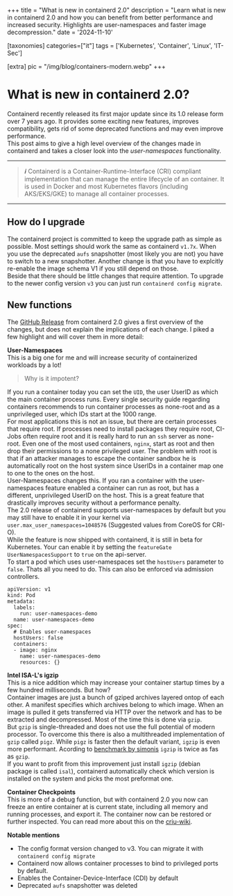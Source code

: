 +++
title = "What is new in containerd 2.0"
description = "Learn what is new in containerd 2.0 and how you can benefit from better performance and increased security. Highlights are user-namespaces and faster image decompression."
date = '2024-11-10'

[taxonomies]
categories=["it"]
tags = ['Kubernetes', 'Container', 'Linux', 'IT-Sec']

[extra]
pic = "/img/blog/containers-modern.webp"
+++
# What is new in containerd 2.0?

Containerd recently released its first major update since its 1.0 release form over 7 years ago. It provides some exciting new features, improves compatibility, gets rid of some deprecated functions and may even improve performance.  
This post aims to give a high level overview of the changes made in containerd and takes a closer look into the *user-namespaces* functionality.

---
> **_ℹ️_** Containerd is a Container-Runtime-Interface (CRI) compliant implementation that can manage the entire lifecycle of an container. It is used in Docker and most Kubernetes flavors (including AKS/EKS/GKE) to manage all container processes.
---
## How do I upgrade
The containerd project is committed to keep the upgrade path as simple as possible. Most settings should work the same as containerd `v1.7x`. When you use the deprecated `aufs` snapshotter (most likely you are not) you have to switch to a new snapshotter. Another change is that you have to explcitly re-enable the image schema V1 if you still depend on those.  
Beside that there should be little changes that require attention. To upgrade to the newer config version `v3` you can just run `containerd config migrate`.


## New functions
The [GitHub Release](https://github.com/containerd/containerd/releases/tag/v2.0.0) from containerd 2.0 gives a first overview of the changes, but does not explain the implications of each change. I piked a few highlight and will cover them in more detail:

**User-Namespaces**  
This is a big one for me and will increase security of containerized workloads by a lot!  
> Why is it impotent?

If you run a container today you can set the `UID`, the user UserID as which the main container process runs. Every single security guide regarding containers recommends to run container processes as none-root and as a unprivileged user, which IDs start at the 1000 range.  
For most applications this is not an issue, but there are certain processes that require root. If processes need to install packages they require root, CI-Jobs often require root and it is really hard to run an `ssh` server as none-root. Even one of the most used containers, `nginx`, start as root and then drop their permissions to a none privileged user. The problem with root is that if an attacker manages to escape the container sandbox he is automatically root on the host system since UserIDs in a container map one to one to the ones on the host.  
User-Namespaces changes this. If you ran a container with the user-namespaces feature enabled a container can run as root, but has a different, unprivileged UserID on the host. This is a great feature that drastically improves security without a performance penalty.  
The 2.0 release of containerd supports user-namespaces by default but you may still have to enable it in your kernel via `user.max_user_namespaces=1048576` (Suggested values from CoreOS for CRI-O).  
While the feature is now shipped with containerd, it is still in beta for Kubernetes. Your can enable it by setting the `featureGate` `UserNamespacesSupport` to `true` on the api-server.  
To start a pod which uses user-namespaces set the `hostUsers` parameter to `false`. Thats all you need to do. This can also be enforced via admission controllers.

```yaml,linenos
apiVersion: v1
kind: Pod
metadata:
  labels:
    run: user-namespaces-demo
  name: user-namespaces-demo
spec:
  # Enables user-namespaces
  hostUsers: false
  containers:
  - image: nginx
    name: user-namespaces-demo
    resources: {}
```

**Intel ISA-L's igzip**  
This is a nice addition which may increase your container startup times by a few hundred milliseconds. But how?  
Container images are just a bunch of gziped archives layered ontop of each other. A manifest specifies which archives belong to which image. When an image is pulled it gets transferred via HTTP over the network and has to be extracted and decompressed. Most of the time this is done via `gzip`.  
But `gzip` is single-threaded and does not use the full potential of modern processor. To overcome this there is also a multithreaded implementation of `gzip` called `pigz`. While `pigz` is faster then the default variant, `igzip` is even more performant. Acording to [benchmark by simonis](https://github.com/simonis/zlib-bench/blob/master/Results.md) `igzip` is twice as fas as `gzip`.  
If you want to profit from this improvement just install `igzip` (debian package is called `isal`), containerd automatically check which version is installed on the system and picks the most preformat one.

**Container Checkpoints**  
This is more of a debug function, but with containerd 2.0 you now can freeze an entire container at is current state, including all memory and running processes, and export it. The container now can be restored or further inspected. You can read more about this on the [criu-wiki](https://criu.org/Main_Page).

**Notable mentions**
 * The config format version changed to v3. You can migrate it with `containerd config migrate`
 * Containerd now allows container processes to bind to privileged ports by default.
 * Enables the Container-Device-Interface (CDI) by default
 * Deprecated `aufs` snapshotter was deleted
